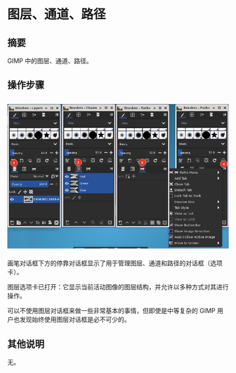 # 图层、通道、路径

## 摘要

GIMP 中的图层、通道、路径。

## 操作步骤

## ![图层、通道、路径](./img/图层、通道、路径.png)

画笔对话框下方的停靠对话框显示了用于管理图层、通道和路径的对话框（选项卡）。

图层选项卡已打开：它显示当前活动图像的图层结构，并允许以多种方式对其进行操作。

可以不使用图层对话框来做一些非常基本的事情，但即使是中等复杂的 GIMP 用户也发现始终使用图层对话框是必不可少的。



## 其他说明

无。
